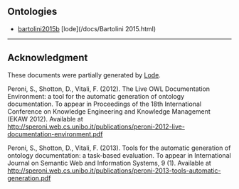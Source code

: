 ## Ontologies

- [bartolini2015b](/docs/bartolini2015b.html) [lode](/docs/Bartolini 2015.html)

---

## Acknowledgment

These documents were partially generated by [Lode](https://essepuntato.it/lode/).

Peroni, S., Shotton, D., Vitali, F. (2012). The Live OWL Documentation Environment: a tool for the automatic generation of ontology documentation. To appear in Proceedings of the 18th International Conference on Knowledge Engineering and Knowledge Management (EKAW 2012). Available at http://speroni.web.cs.unibo.it/publications/peroni-2012-live-documentation-environment.pdf

Peroni, S., Shotton, D., Vitali, F. (2013). Tools for the automatic generation of ontology documentation: a task-based evaluation. To appear in International Journal on Semantic Web and Information Systems, 9 (1). Available at http://speroni.web.cs.unibo.it/publications/peroni-2013-tools-automatic-generation.pdf